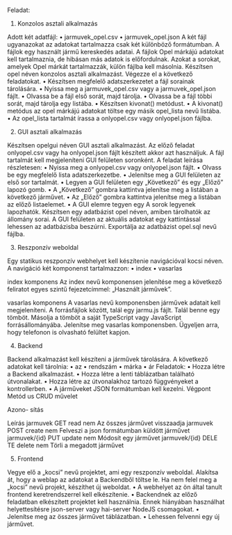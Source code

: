 Feladat: 
1. Konzolos asztali alkalmazás

Adott két adatfájl:
• jarmuvek_opel.csv
• jarmuvek_opel.json
A két fájl ugyanazokat az adatokat tartalmazza csak két különböző formátumban. A fájlok egy
használt jármű kereskedés adatai.
A fájlok Opel márkájú adatokat kell tartalmaznia, de hibásan más adatok is előfordulnak. Azokat a
sorokat, amelyek Opel márkát tartalmazzák, külön fájlba kell másolnia.
Készítsen opel néven konzolos asztali alkalmazást. Végezze el a következő feladatokat.
• Készítsen megfelelő adatszerkezetet a fájl sorainak tárolására.
• Nyissa meg a jarmuvek_opel.csv vagy a jarmuvek_opel.json fájlt.
• Olvassa be a fájl első sorát, majd tárolja.
• Olvassa be a fájl többi sorát, majd tárolja egy listába.
• Készítsen kivonat() metódust.
• A kivonat() metódus az opel márkájú adatokat töltse egy másik opel_lista nevű listába.
• Az opel_lista tartalmát írassa a onlyopel.csv vagy onlyopel.json fájlba.

2. GUI asztali alkalmazás

Készítsen opelgui néven GUI asztali alkalmazást. Az előző feladat onlyopel.csv vagy ha
onlyopel.json fájlt készített akkor azt használjuk. A fájl tartalmát kell megjeleníteni GUI felületen
soronként.
A feladat leírása részletesen:
• Nyissa meg a onlyopel.csv vagy onlyopel.json fájlt.
• Olvass be egy megfelelő lista adatszerkezetbe.
• Jelenítse meg a GUI felületen az első sor tartalmát.
• Legyen a GUI felületen egy „Következő” és egy „Előző” lapozó gomb.
• A „Következő” gombra kattintva jelenítse meg a listában a következő járművet.
• Az „Előző” gombra kattintva jelenítse meg a listában az előző listaelemet.
• A GUI elemre tegyen egy
A sorok legyenek lapozhatók.
Készítsen egy adatbázist opel néven, amiben tárolhatók az állomány sorai.
A GUI felületen az aktuális adatokat egy kattintással lehessen az adatbázisba beszúrni.
Exportálja az adatbázist opel.sql nevű fájlba.

3. Reszponzív weboldal

Egy statikus reszponzív webhelyet kell készítenie navigációval kocsi néven. A navigáció két
komponenst tartalmazzon:
• index
• vasarlas

index komponens
Az index nevű komponensen jelenítése meg a következő feliratot egyes szintű fejezetcímmel:
„Használt járművek”.

vasarlas komponens
A vasarlas nevű komponensben járművek adatait kell megjeleníteni. A forrásfájlok között, talál egy
jarmu.js fájlt. Talál benne egy tömböt.
Másolja a tömböt a saját TypeScript vagy JavaScript forrásállományába. Jelenítse meg vasarlas
komponensben.
Ügyeljen arra, hogy telefonon is olvasható felültet kapjon.

4. Backend

Backend alkalmazást kell készíteni a járművek tárolására. A következő adatokat kell tárolnia:
• az
• rendszám
• márka
• ár
Feladatok:
• Hozza létre a Backend alkalmazást.
• Hozza létre a lenti táblázatban található útvonalakat.
• Hozza létre az útvonalakhoz tartozó függvényeket a kontrollerben.
• A járműveket JSON formátumban kell kezelni.
Végpont Metód
us
CRUD
művelet

Azono-
sítás

Leírás
jarmuvek GET read nem Az összes járművet visszaadja
jarmuvek POST create nem Felveszi a json formátumban küldött járművet
jarmuvek/{id} PUT update nem Módosít egy járművet
jarmuvek/{id} DELE
TE
delete nem Törli a megadott járművet


5. Frontend

Vegye elő a „kocsi” nevű projektet, ami egy reszponzív weboldal. Alakítsa át, hogy a weblap az
adatokat a Backendből töltse le.
Ha nem felel meg a „kocsi” nevű projekt, készíthet új weboldat.
• A webhelyet az ön által tanult frontend keretrendszerrel kell elkészítenie.
• Backendnek az előző feladatban elkészített projektet kell használnia. Ennek hiányában
használhat helyettesítésre json-server vagy hai-server NodeJS csomagokat.
• Jelenítse meg az összes járművet táblázatban.
• Lehessen felvenni egy új járművet.